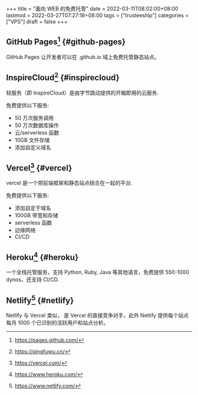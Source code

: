 +++
title = "面向 WEB 的免费托管"
date = 2022-03-11T08:02:00+08:00
lastmod = 2022-03-27T07:27:18+08:00
tags = ["trusteeship"]
categories = ["VPS"]
draft = false
+++

## GitHub Pages[^fn:1] {#github-pages}

GitHub Pages 让开发者可以在 .github.io 域上免费托管静态站点。


## InspireCloud[^fn:2] {#inspirecloud}

轻服务（即 InspireCloud）是由字节跳动提供的开箱即用的云服务.

免费提供以下服务:

-   50 万次服务调用
-   50 万次数据库操作
-   云/serverless 函数
-   10GB 文件存储
-   添加自定义域名


## Vercel[^fn:3] {#vercel}

vercel 是一个把前端框架和静态站点结合在一起的平台.

免费提供以下服务:

-   添加自定于域名
-   100GB 带宽和存储
-   serverless 函数
-   边缘网络
-   CI/CD


## Heroku[^fn:4] {#heroku}

一个全栈托管服务，支持 Python, Ruby, Java 等其他语言，免费提供 550-1000 dynos，还支持 CI/CD.


## Netlify[^fn:5] {#netlify}

Netlify 与 Vercel 类似， 是 Vercel 的直接竞争对手，此外 Netlify 提供每个站点每月 1000 个已识别的活跃用户和站点分析。

[^fn:1]: <https://pages.github.com/>
[^fn:2]: <https://qingfuwu.cn/>
[^fn:3]: <https://vercel.com/>
[^fn:4]: <https://www.heroku.com/>
[^fn:5]: <https://www.netlify.com/>
